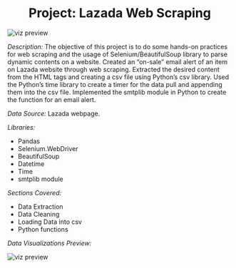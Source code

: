 <h1 align='center'>Project: Lazada Web Scraping</h1>

![viz preview](https://github.com/alyanifr/DataSciencePortfolio/blob/main/Lazada-Web-Scraping-Project/figures/img08.jpg)

*Description:* The objective of this project is to do some hands-on practices for web scraping and the usage of Selenium/BeautifulSoup library to parse dynamic contents on a website. Created an “on-sale” email alert of an item on Lazada website through web scraping. Extracted the desired content from the HTML tags and creating a csv file using Python’s csv library. Used the Python’s time library to create a timer for the data pull and appending them into the csv file. Implemented the smtplib module in Python to create the function for an email alert.

*Data Source:* Lazada webpage. 

*Libraries:* 
- Pandas
- Selenium.WebDriver
- BeautifulSoup
- Datetime
- Time
- smtplib module

*Sections Covered:*
- Data Extraction
- Data Cleaning
- Loading Data into csv
- Python functions

*Data Visualizations Preview:*

![viz preview](https://github.com/alyani-fr/DataSciencePortfolio/assets/88192027/2b2d2fdb-29a3-4a6b-a48f-10bf3c975b45)

